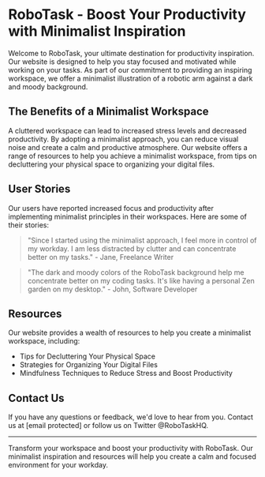 <!--font:Playfair Display-->

# RoboTask - Boost Your Productivity with Minimalist Inspiration

Welcome to RoboTask, your ultimate destination for productivity inspiration. Our website is designed to help you stay focused and motivated while working on your tasks. As part of our commitment to providing an inspiring workspace, we offer a minimalist illustration of a robotic arm against a dark and moody background.

## The Benefits of a Minimalist Workspace

A cluttered workspace can lead to increased stress levels and decreased productivity. By adopting a minimalist approach, you can reduce visual noise and create a calm and productive atmosphere. Our website offers a range of resources to help you achieve a minimalist workspace, from tips on decluttering your physical space to organizing your digital files.

## User Stories

Our users have reported increased focus and productivity after implementing minimalist principles in their workspaces. Here are some of their stories:

> "Since I started using the minimalist approach, I feel more in control of my workday. I am less distracted by clutter and can concentrate better on my tasks." - Jane, Freelance Writer

> "The dark and moody colors of the RoboTask background help me concentrate better on my coding tasks. It's like having a personal Zen garden on my desktop." - John, Software Developer

## Resources

Our website provides a wealth of resources to help you create a minimalist workspace, including:

- Tips for Decluttering Your Physical Space
- Strategies for Organizing Your Digital Files
- Mindfulness Techniques to Reduce Stress and Boost Productivity

## Contact Us

If you have any questions or feedback, we'd love to hear from you. Contact us at [email protected] or follow us on Twitter @RoboTaskHQ.

---

Transform your workspace and boost your productivity with RoboTask. Our minimalist inspiration and resources will help you create a calm and focused environment for your workday.

<!--

Write me content for website with wallpaper which alt text is:

"A wallpaper with a minimalist illustration of a robotic arm, against a background of dark and moody colors."

The name/title of the page should not be 1:1 copy of the alt text but rather a real content of the website which is using this wallpaper.

- Use markdown format 
- Start with heading
- Heading should be short and concise
- The content should look like a real website 
- The website should not be about the wallpaper, wallpaper is just a related background
- Heading should be contain work "wallpaper" or "background"
- Include real sections like references, contact, user stories, etc. use things relevant to the page purpose.
- Feel free to use structure like headings, bullets, numbering, blockquotes, paragraphs, horizontal lines, etc.
- You can use formatting like bold or _italic_
- You can include UTF-8 emojis
- Links should be only #hash anchors (and you can refer to the document itself)
- Do not include images


---


# RoboTask - A Minimalist Wallpaper for a Productive Workspace

Welcome to RoboTask, your go-to source for productivity inspiration. Our website is designed to help you stay focused and motivated while working on your tasks. As part of our commitment to providing an inspiring workspace, we offer a minimalist wallpaper featuring a robotic arm against a dark and moody background.

## The Benefits of a Minimalist Wallpaper

Our minimalist wallpaper is more than just a pretty picture. It can help you create a distraction-free workspace, allowing you to focus on the task at hand. Research has shown that a cluttered environment can lead to increased stress levels and decreased productivity. By using a minimalist wallpaper, you can reduce visual noise and create a calm and productive atmosphere.

## How to Use Our Wallpaper

To use our wallpaper, simply download it from our website and set it as your desktop background. You can also use it as a background for your phone or tablet. We recommend pairing it with a clean and organized desktop layout to maximize its benefits.

## User Stories

Our users have reported increased focus and productivity after using our minimalist wallpaper. Here are some of their stories:

> "I used to get distracted by all the icons on my desktop, but after using the RoboTask wallpaper, I feel more focused and in control of my workday." - Jane, Freelance Writer

> "The dark and moody colors of the wallpaper help me concentrate better on my coding tasks. It's like having a personal Zen garden on my desktop." - John, Software Developer

## References

If you're interested in learning more about the benefits of a minimalist workspace, check out these resources:

- [The Power of a Minimalist Workspace](#)
- [How to Create a Minimalist Desktop](#)
- [Why Less is More: The Science of Minimalism](#)

## Contact Us

If you have any questions or feedback, we'd love to hear from you. Contact us at [email protected] or follow us on Twitter @RoboTaskHQ.

---

Stay focused and productive with RoboTask - your source for minimalist inspiration. Download our wallpaper today and transform your workspace.


---


Heading should not include word "wallpaper". The website should not be about the wallpaper itself, wallpaper is just a related background, rewrite whole content.


---


# RoboTask - Boost Your Productivity with Minimalist Inspiration

Welcome to RoboTask, your ultimate destination for productivity inspiration. Our website is designed to help you stay focused and motivated while working on your tasks. As part of our commitment to providing an inspiring workspace, we offer a minimalist illustration of a robotic arm against a dark and moody background.

## The Benefits of a Minimalist Workspace

A cluttered workspace can lead to increased stress levels and decreased productivity. By adopting a minimalist approach, you can reduce visual noise and create a calm and productive atmosphere. Our website offers a range of resources to help you achieve a minimalist workspace, from tips on decluttering your physical space to organizing your digital files.

## User Stories

Our users have reported increased focus and productivity after implementing minimalist principles in their workspaces. Here are some of their stories:

> "Since I started using the minimalist approach, I feel more in control of my workday. I am less distracted by clutter and can concentrate better on my tasks." - Jane, Freelance Writer

> "The dark and moody colors of the RoboTask background help me concentrate better on my coding tasks. It's like having a personal Zen garden on my desktop." - John, Software Developer

## Resources

Our website provides a wealth of resources to help you create a minimalist workspace, including:

- Tips for Decluttering Your Physical Space
- Strategies for Organizing Your Digital Files
- Mindfulness Techniques to Reduce Stress and Boost Productivity

## Contact Us

If you have any questions or feedback, we'd love to hear from you. Contact us at [email protected] or follow us on Twitter @RoboTaskHQ.

---

Transform your workspace and boost your productivity with RoboTask. Our minimalist inspiration and resources will help you create a calm and focused environment for your workday.

-->
